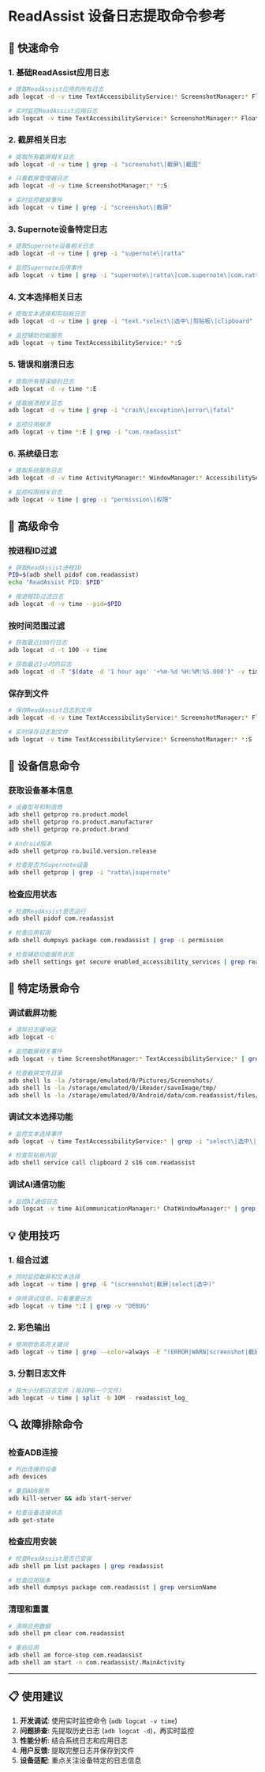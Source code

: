 # ReadAssist 设备日志提取命令参考

## 🚀 快速命令

### 1. 基础ReadAssist应用日志
```bash
# 提取ReadAssist应用的所有日志
adb logcat -d -v time TextAccessibilityService:* ScreenshotManager:* FloatingWindowServiceNew:* ChatWindowManager:* SessionManager:* AiCommunicationManager:* *:S

# 实时监控ReadAssist应用日志
adb logcat -v time TextAccessibilityService:* ScreenshotManager:* FloatingWindowServiceNew:* ChatWindowManager:* SessionManager:* AiCommunicationManager:* *:S
```

### 2. 截屏相关日志
```bash
# 提取所有截屏相关日志
adb logcat -d -v time | grep -i "screenshot\|截屏\|截图"

# 只看截屏管理器日志
adb logcat -d -v time ScreenshotManager:* *:S

# 实时监控截屏事件
adb logcat -v time | grep -i "screenshot\|截屏"
```

### 3. Supernote设备特定日志
```bash
# 提取Supernote设备相关日志
adb logcat -d -v time | grep -i "supernote\|ratta"

# 监控Supernote应用事件
adb logcat -v time | grep -i "supernote\|ratta\|com.supernote\|com.ratta"
```

### 4. 文本选择相关日志
```bash
# 提取文本选择和剪贴板日志
adb logcat -d -v time | grep -i "text.*select\|选中\|剪贴板\|clipboard"

# 监控辅助功能服务
adb logcat -v time TextAccessibilityService:* *:S
```

### 5. 错误和崩溃日志
```bash
# 提取所有错误级别日志
adb logcat -d -v time *:E

# 提取崩溃相关日志
adb logcat -d -v time | grep -i "crash\|exception\|error\|fatal"

# 监控应用崩溃
adb logcat -v time *:E | grep -i "com.readassist"
```

### 6. 系统级日志
```bash
# 提取系统服务日志
adb logcat -d -v time ActivityManager:* WindowManager:* AccessibilityService:* MediaProjectionManagerService:* *:W

# 监控权限相关日志
adb logcat -v time | grep -i "permission\|权限"
```

## 🔧 高级命令

### 按进程ID过滤
```bash
# 获取ReadAssist进程ID
PID=$(adb shell pidof com.readassist)
echo "ReadAssist PID: $PID"

# 按进程ID过滤日志
adb logcat -d -v time --pid=$PID
```

### 按时间范围过滤
```bash
# 获取最近100行日志
adb logcat -d -t 100 -v time

# 获取最近1小时的日志
adb logcat -d -T "$(date -d '1 hour ago' '+%m-%d %H:%M:%S.000')" -v time
```

### 保存到文件
```bash
# 保存ReadAssist日志到文件
adb logcat -d -v time TextAccessibilityService:* ScreenshotManager:* FloatingWindowServiceNew:* *:S > readassist_logs.txt

# 实时保存日志到文件
adb logcat -v time TextAccessibilityService:* ScreenshotManager:* *:S | tee readassist_realtime.log
```

## 📱 设备信息命令

### 获取设备基本信息
```bash
# 设备型号和制造商
adb shell getprop ro.product.model
adb shell getprop ro.product.manufacturer
adb shell getprop ro.product.brand

# Android版本
adb shell getprop ro.build.version.release

# 检查是否为Supernote设备
adb shell getprop | grep -i "ratta\|supernote"
```

### 检查应用状态
```bash
# 检查ReadAssist是否运行
adb shell pidof com.readassist

# 检查应用权限
adb shell dumpsys package com.readassist | grep -i permission

# 检查辅助功能服务状态
adb shell settings get secure enabled_accessibility_services | grep readassist
```

## 🎯 特定场景命令

### 调试截屏功能
```bash
# 清除日志缓冲区
adb logcat -c

# 监控截屏相关事件
adb logcat -v time ScreenshotManager:* TextAccessibilityService:* | grep -i "screenshot\|截屏"

# 检查截屏文件目录
adb shell ls -la /storage/emulated/0/Pictures/Screenshots/
adb shell ls -la /storage/emulated/0/iReader/saveImage/tmp/
adb shell ls -la /storage/emulated/0/Android/data/com.readassist/files/
```

### 调试文本选择功能
```bash
# 监控文本选择事件
adb logcat -v time TextAccessibilityService:* | grep -i "select\|选中\|clipboard"

# 检查剪贴板内容
adb shell service call clipboard 2 s16 com.readassist
```

### 调试AI通信功能
```bash
# 监控AI通信日志
adb logcat -v time AiCommunicationManager:* ChatWindowManager:* | grep -i "api\|response\|error"
```

## 💡 使用技巧

### 1. 组合过滤
```bash
# 同时监控截屏和文本选择
adb logcat -v time | grep -E "(screenshot|截屏|select|选中)"

# 排除调试信息，只看重要日志
adb logcat -v time *:I | grep -v "DEBUG"
```

### 2. 彩色输出
```bash
# 使用颜色高亮关键词
adb logcat -v time | grep --color=always -E "(ERROR|WARN|screenshot|截屏)"
```

### 3. 分割日志文件
```bash
# 按大小分割日志文件 (每10MB一个文件)
adb logcat -v time | split -b 10M - readassist_log_
```

## 🔍 故障排除命令

### 检查ADB连接
```bash
# 列出连接的设备
adb devices

# 重启ADB服务
adb kill-server && adb start-server

# 检查设备连接状态
adb get-state
```

### 检查应用安装
```bash
# 检查ReadAssist是否已安装
adb shell pm list packages | grep readassist

# 检查应用版本
adb shell dumpsys package com.readassist | grep versionName
```

### 清理和重置
```bash
# 清除应用数据
adb shell pm clear com.readassist

# 重启应用
adb shell am force-stop com.readassist
adb shell am start -n com.readassist/.MainActivity
```

---

## 📋 使用建议

1. **开发调试**: 使用实时监控命令 (`adb logcat -v time`)
2. **问题排查**: 先提取历史日志 (`adb logcat -d`)，再实时监控
3. **性能分析**: 结合系统日志和应用日志
4. **用户反馈**: 提取完整日志并保存到文件
5. **设备适配**: 重点关注设备特定的日志信息 
